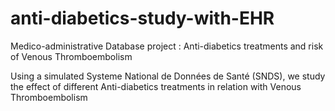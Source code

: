 # anti-diabetics-study-with-EHR
Medico-administrative Database project : Anti-diabetics treatments and risk of Venous Thromboembolism

Using a simulated Systeme National de Données de Santé (SNDS), we study the effect of different Anti-diabetics treatments in relation with Venous Thromboembolism
